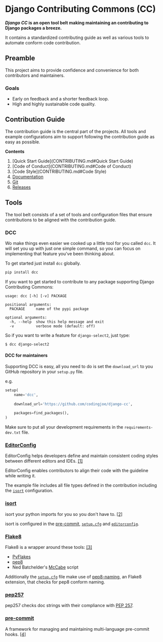 # Django Contributing Commons (CC)
**_Django CC_ is an open tool belt making maintaining an contributing to Django packages a breeze.**

It contains a standardized contributing guide as well as various tools to automate conform code contribution.

## Preamble
This project aims to provide confidence and convenience for both contributors and maintainers.

### Goals
- Early on feedback and a shorter feedback loop.
- High and highly sustainable code quality.

## Contribution Guide
The contribution guide is the central part of the projects. All tools and example configurations aim to support following the contribution guide as easy as possible.

**Contents**

1. [Quick Start Guide](CONTRIBUTING.md#Quick Start Guide)
2. [Code of Conduct](CONTRIBUTING.md#Code of Conduct)
3. [Code Style](CONTRIBUTING.md#Code Style)
4. [Documentation](CONTRIBUTING.md#Documentation)
5. [Git](CONTRIBUTING.md#Git)
6. [Releases](CONTRIBUTING.md#Releases)

## Tools
The tool belt consists of a set of tools and configuration files that ensure contributions to be aligned with the contribution guide.

### DCC
Wo make things even easier we cooked up a little tool for you called `dcc`.
It will set you up with just one simple command, so you can focus on implementing
that feature you've been thinking about.

To get started just install `dcc` globally.

```bash
pip install dcc
```

If you want to get started to contribute to any package supporting Django Contributing Commons:

```
usage: dcc [-h] [-v] PACKAGE

positional arguments:
  PACKAGE     name of the pypi package

optional arguments:
  -h, --help  show this help message and exit
  -v          verbose mode (default: off)
```

So if you want to write a feature for `django-select2`, just type:
```bash
$ dcc django-select2
```

#### DCC for maintainers
Supporting DCC is easy, all you need to do is set the `download_url` to you GitHub repository in your `setup.py` file.

e.g.
```python
setup(
    name='dcc',
    
    download_url='https://github.com/codingjoe/django-cc',
    
    packages=find_packages(),
)
```

Make sure to put all your development requirements in the `requirements-dev.txt` file.

### [EditorConfig]
EditorConfig helps developers define and maintain consistent coding styles between different editors and IDEs. [[1]][EditorConfig]

EditorConfig enables contributors to align their code with the guideline while writing it.

The example file includes all file types defined in the contribution including the [`isort`](#isort) configuration.

### [isort][isort]
isort your python imports for you so you don't have to. [[2]][isort]

isort is configured in the [pre-commit][pre-commit-config.yaml], [`setup.cfg`][setup.cfg] and [`editorconfig`][editorconfig].

### [Flake8][flake8]
Flake8 is a wrapper around these tools: [[3]][flake8]
- [PyFlakes](https://launchpad.net/pyflakes)
- [pep8](https://github.com/jcrocholl/pep8)
- Ned Batchelder's [McCabe](http://nedbatchelder.com/blog/200803/python_code_complexity_microtool.html) script

Additionally the [`setup.cfg`][setup.cfg] file make use of [pep8-naming](https://github.com/flintwork/pep8-naming), an Flake8 extension, that checks for pep8 conform naming.

### [pep257][pep257]
pep257 checks doc strings with their compliance with [PEP 257](https://www.python.org/dev/peps/pep-0257/).

### [pre-commit][pre-commit]
A framework for managing and maintaining multi-language pre-commit hooks. [[4]][pre-commit]

[pre-commit]: (http://pre-commit.com/)
[editorconfig]: examples/.editorconfig
[isort]: (https://github.com/timothycrosley/isort)
[flake8]: (https://flake8.readthedocs.org/en/latest/)
[pep257]: (https://github.com/GreenSteam/pep257)
[setup.cfg]: examples/setup.cfg
[pre-commit-config.yaml]: examples/.pre-commit-config.yaml
